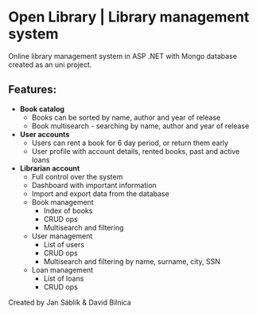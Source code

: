 # Open Library | Library management system
Online library management system in ASP .NET with Mongo database created as an uni project.

## Features:
* **Book catalog**
  * Books can be sorted by name, author and year of release
  * Book multisearch - searching by name, author and year of release
* **User accounts**
  * Users can rent a book for 6 day period, or return them early
  * User profile with account details, rented books, past and active loans 
* **Librarian account**
  * Full control over the system
  * Dashboard with important information
  * Import and export data from the database
  * Book management
    * Index of books
    * CRUD ops
    * Multisearch and filtering
  * User management
    * List of users
    * CRUD ops
    * Multisearch and filtering by name, surname, city, SSN
  * Loan management
    * List of loans
    * CRUD ops

Created by Jan Sáblík & David Bilnica
